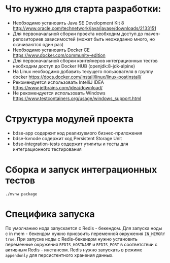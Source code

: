 # Что нужно для старта разработки:
- Необходимо установить Java SE Development Kit 8 http://www.oracle.com/technetwork/java/javase/downloads/2133151  
- Для первоначальной сборки проекта необходим доступ до maven-репозиториев зависимостей (может быть неожиданно много,
 но скачиваются один раз)
- Необходимо установить Docker CE https://www.docker.com/community-edition
- Для первоначальной сборки контейнеров интеграционных тестов необходим доступ до Docker HUB (openjdk:8-jdk-alpine)
- На Linux необходимо добавить текущего пользователя в группу docker https://docs.docker.com/install/linux/linux-postinstall/
- Рекомендуется использовать IntelliJ IDEA https://www.jetbrains.com/idea/download/
- Не рекомендуется использовать Windows https://www.testcontainers.org/usage/windows_support.html 

# Структура модулей проекта
- bdse-app содержит код реализуемого бизнес-приложения 
- bdse-kvnode содержит код Persistent Storage Unit 
- bdse-integration-tests содержит утилиты и тесты для интеграционного тестирования

# Сборка и запуск интеграционных тестов

```./mvnw package```

# Специфика запуска

По умолчанию нода запускается с Redis - бекендом. Для запуска ноды с in mem - бекендом нужно присвоить переменной окружения `IN_MEMORY` `true`.  При запуске ноды с Redis-бекендом нужно установить переменные окружения `REDIS_HOSTNAME` и `REDIS_PORT` в соответствии с активным Redis - инстансом. Redis нужно запускать в режиме `appendonly` для персистентного хранения данных.
